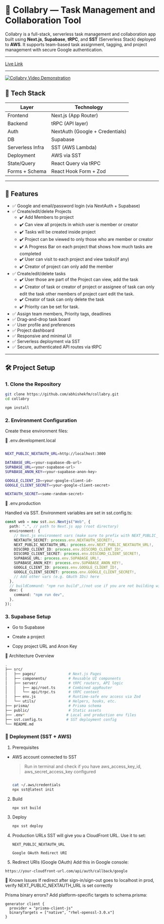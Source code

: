 # 🧩 Collabry — Task Management and Collaboration Tool

Collabry is a full-stack, serverless task management and collaboration app built using **Next.js**, **Supabase**, **tRPC**, and **SST** (Serverless Stack) deployed to **AWS**. It supports team-based task assignment, tagging, and project management with secure Google authentication.

---

[Live Link](https://d35qu8q6pavbde.cloudfront.net/)

---

[![Collabry Video Demonstration](https://img.youtube.com/vi/VCBGV8J7fu4/0.jpg)](https://www.youtube.com/watch?v=VCBGV8J7fu4)

## 📐 Tech Stack

| Layer            | Technology                      |
| ---------------- | ------------------------------- |
| Frontend         | Next.js (App Router)            |
| Backend          | tRPC (API layer)                |
| Auth             | NextAuth (Google + Credentials) |
| DB               | Supabase                        |
| Serverless Infra | SST (AWS Lambda)                |
| Deployment       | AWS via SST                     |
| State/Query      | React Query via tRPC            |
| Forms + Schema   | React Hook Form + Zod           |

---

## 🚀 Features

- ✅ Google and email/password login (via NextAuth + Supabase)
- ✅ Create/edit/delete Projects
  - ✔️ Add Members to project
  - ✔️ Can view all projects in which user is member or creator
  - ✔️ Tasks will be created inside project
  - ✔️ Project can be viewed to only those who are member or creator
  - ✔️ A Progress Bar on each project that shows how much tasks are completed
  - ✔️ User can visit to each project and view tasks(if any)
  - ✔️ Creator of project can only add the member
- ✅ Create/edit/delete tasks
  - ✔️ User those are part of the Project can view, add the task
  - ✔️ Creator of task or creator of project or assignee of task can only edit the task other members of project cant edit the task.
  - ✔️ Creator of task can only delete the task
  - ✔️ Priority can be set for task.
- ✅ Assign team members, Priority tags, deadlines
- ✅ Drag-and-drop task board
- ✅ User profile and preferences
- ✅ Project dashboard
- ✅ Responsive and minimal UI
- ✅ Serverless deployment via SST
- ✅ Secure, authenticated API routes via tRPC

---

## 🛠️ Project Setup

### 1. Clone the Repository

```bash
git clone https://github.com/abhishekfm/collabry.git
cd collabry

npm install

```

### 2. Environment Configuration

Create these environment files:

📄 .env.development.local

```bash

NEXT_PUBLIC_NEXTAUTH_URL=http://localhost:3000

DATABASE_URL=<your-supabase-db-url>
SUPABASE_URL=<your-supabase-url>
SUPABASE_ANON_KEY=<your-supabase-anon-key>

GOOGLE_CLIENT_ID=<your-google-client-id>
GOOGLE_CLIENT_SECRET=<your-google-client-secret>

NEXTAUTH_SECRET=<some-random-secret>

```

📄 .env.production

Handled via SST. Environment variables are set in sst.config.ts:

```ts
const web = new sst.aws.Nextjs("Web", {
  path: ".", // path to Next.js app (root directory)
  environment: {
    // Next.js environment vars (make sure to prefix with NEXT_PUBLIC_ for client-side)
    NEXTAUTH_SECRET: process.env.NEXTAUTH_SECRET!,
    NEXT_PUBLIC_NEXTAUTH_URL: process.env.NEXT_PUBLIC_NEXTAUTH_URL!,
    DISCORD_CLIENT_ID: process.env.DISCORD_CLIENT_ID!,
    DISCORD_CLIENT_SECRET: process.env.DISCORD_CLIENT_SECRET!,
    SUPABASE_URL: process.env.SUPABASE_URL!,
    SUPABASE_ANON_KEY: process.env.SUPABASE_ANON_KEY!,
    GOOGLE_CLIENT_ID: process.env.GOOGLE_CLIENT_ID!,
    GOOGLE_CLIENT_SECRET: process.env.GOOGLE_CLIENT_SECRET!,
    // Add other vars (e.g. OAuth IDs) here
  },
  // buildCommand: "npm run build",//not use if you are not building with open next
  dev: {
    command: "npm run dev",
  },
});
```

### 3. Supabase Setup

- Go to Supabase

- Create a project

- Copy project URL and Anon Key

🧱 Architecture Overview

```bash
.
├── src/
│   ├── pages/               # Next.js Pages
│   ├── components/          # Reusable UI components
│   ├── server/              # tRPC routers, API logic
│   │   ├── api/root.ts      # Combined appRouter
│   │   └── api/trpc.ts      # tRPC context
│   ├── env.js               # Runtime-safe env access via Zod
│   └── utils/               # Helpers, hooks, etc.
├── prisma/                  # Prisma schema
├── public/                  # Static assets
├── .env*                   # Local and production env files
├── sst.config.ts           # SST deployment config
└── README.md

```

### 🚢 Deployment (SST + AWS)

1. Prerequisites

- AWS account connected to SST

  > Run in terminal and check if you have aws_access_key_id,
  > aws_secret_access_key configured

  ```bash

  cat ~/.aws/credentials
  npx sst@latest init

  ```

2.  Build
    ```bash
    npx sst build
    ```
3.  Deploy
    ```bash
    npx sst deploy
    ```
4.  Production URLs
    SST will give you a CloudFront URL. Use it to set:

        NEXT_PUBLIC_NEXTAUTH_URL

        Google OAuth Redirect URI

5.  Redirect URIs (Google OAuth)
    Add this in Google console:

```arduino
https://your-cloudfront-url.com/api/auth/callback/google

```

🧩 Known Issues
If redirect after sign-in/sign-out goes to localhost in prod, verify NEXT_PUBLIC_NEXTAUTH_URL is set correctly

Prisma binary errors? Add platform-specific targets to schema.prisma:

```prisma
generator client {
  provider = "prisma-client-js"
  binaryTargets = ["native", "rhel-openssl-3.0.x"]
}
```
